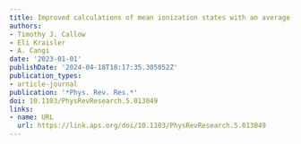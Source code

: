 ```yaml
---
title: Improved calculations of mean ionization states with an average-atom model
authors:
- Timothy J. Callow
- Eli Kraisler
- A. Cangi
date: '2023-01-01'
publishDate: '2024-04-18T18:17:35.305052Z'
publication_types:
- article-journal
publication: '*Phys. Rev. Res.*'
doi: 10.1103/PhysRevResearch.5.013049
links:
- name: URL
  url: https://link.aps.org/doi/10.1103/PhysRevResearch.5.013049
---
```

